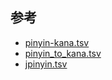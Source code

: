 ## 参考

- [pinyin-kana.tsv](https://pypi.org/project/pinyin-kana/)
- [pinyin_to_kana.tsv](https://github.com/uiur/pinyin_to_kana)
- [jpinyin.tsv](https://ja.wikipedia.org/wiki/拼音#jピンイン)
